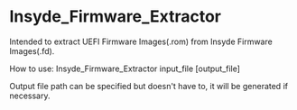# Insyde_Firmware_Extractor
Intended to extract UEFI Firmware Images(.rom) from Insyde Firmware Images(.fd).

How to use: 
Insyde_Firmware_Extractor input_file [output_file]

Output file path can be specified but doesn't have to, it will be generated if necessary.
